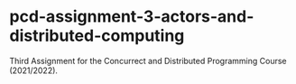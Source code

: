 # pcd-assignment-3-actors-and-distributed-computing
Third Assignment for the Concurrect and Distributed Programming Course (2021/2022).
